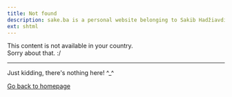 ```yaml
---
title: Not found
description: sake.ba is a personal website belonging to Sakib Hadžiavdić
ext: shtml
---
```


This content is not available in your country.  
Sorry about that. :/

---
Just kidding, there's nothing here! ^_^

[Go back to homepage](/)
